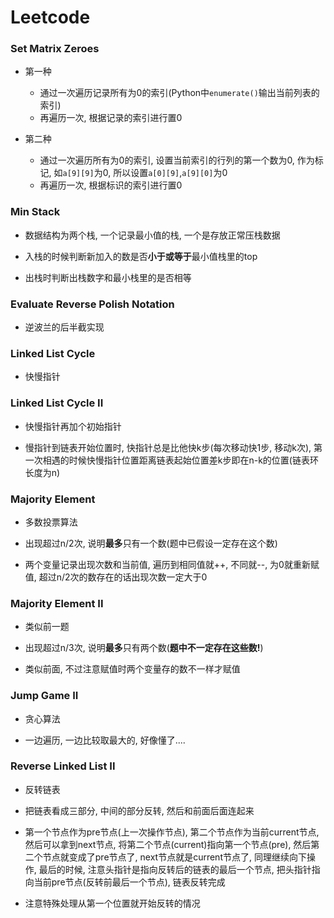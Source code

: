 # Leetcode


### Set Matrix Zeroes
    
   - 第一种
    
     - 通过一次遍历记录所有为0的索引(Python中`enumerate()`输出当前列表的索引)
     - 再遍历一次, 根据记录的索引进行置0
     
   - 第二种
    
     - 通过一次遍历所有为0的索引, 设置当前索引的行列的第一个数为0, 作为标记, 如`a[9][9]`为0, 所以设置`a[0][9]`,`a[9][0]`为0
     - 再遍历一次, 根据标识的索引进行置0
     
### Min Stack

   - 数据结构为两个栈, 一个记录最小值的栈, 一个是存放正常压栈数据
    
   - 入栈的时候判断新加入的数是否**小于或等于**最小值栈里的top
    
   - 出栈时判断出栈数字和最小栈里的是否相等
    
### Evaluate Reverse Polish Notation

   - 逆波兰的后半截实现
    
### Linked List Cycle

   - 快慢指针
   
### Linked List Cycle II

   - 快慢指针再加个初始指针
   
   - 慢指针到链表开始位置时, 快指针总是比他快k步(每次移动快1步, 移动k次), 第一次相遇的时候快慢指针位置距离链表起始位置差k步即在n-k的位置(链表环长度为n)
   
### Majority Element

   - 多数投票算法
    
   - 出现超过n/2次, 说明**最多**只有一个数(题中已假设一定存在这个数)

   - 两个变量记录出现次数和当前值, 遍历到相同值就++, 不同就--, 为0就重新赋值, 超过n/2次的数存在的话出现次数一定大于0
   
### Majority Element II

   - 类似前一题
   
   - 出现超过n/3次, 说明**最多**只有两个数(**题中不一定存在这些数!**)
   
   - 类似前面, 不过注意赋值时两个变量存的数不一样才赋值
   
### Jump Game II

   - 贪心算法
   
   - 一边遍历, 一边比较取最大的, 好像懂了....
   
### Reverse Linked List II

   - 反转链表
   
   - 把链表看成三部分, 中间的部分反转, 然后和前面后面连起来
   
   - 第一个节点作为pre节点(上一次操作节点), 第二个节点作为当前current节点, 然后可以拿到next节点, 将第二个节点(current)指向第一个节点(pre), 然后第二个节点就变成了pre节点了, next节点就是current节点了, 同理继续向下操作, 最后的时候, 注意头指针是指向反转后的链表的最后一个节点, 把头指针指向当前pre节点(反转前最后一个节点), 链表反转完成
   
   - 注意特殊处理从第一个位置就开始反转的情况 


